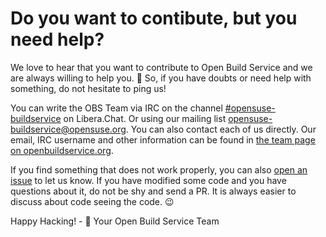 # Do you want to contibute, but you need help?

We love to hear that you want to contribute to Open Build Service
and we are always willing to help you. :green_heart:
So, if you have doubts or need help with something, do not hesitate to ping us!

You can write the OBS Team via IRC on the channel
[#opensuse-buildservice](irc://irc.libera.chat/opensuse-buildservice)
on Libera.Chat.
Or using our mailing list
[opensuse-buildservice@opensuse.org](mailto:opensuse-buildservice+subscribe@opensuse.org).
You can also contact each of us directly. 
Our email, IRC username and other information can be found in 
[the team page on openbuildservice.org](http://openbuildservice.org/team).


If you find something that does not work properly, you can also
[open an issue](https://github.com/openSUSE/open-build-service/issues/new)
to let us know.
If you have modified some code and you have questions about it,
do not be shy and send a PR. It is always easier to discuss about code seeing the code. :wink:

Happy Hacking! - :green_heart: Your Open Build Service Team



